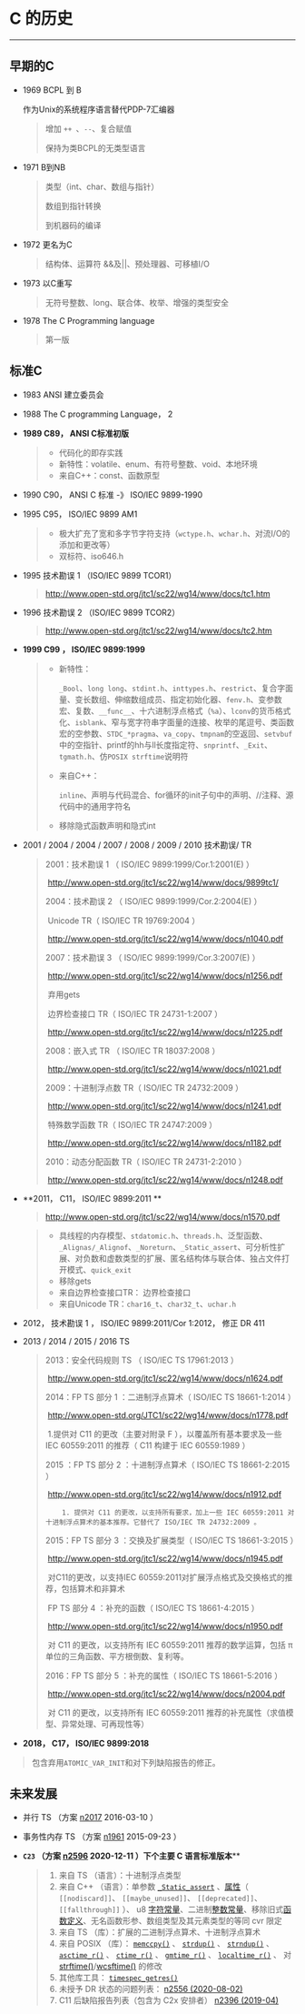 # C 的历史

---



## 早期的C

- 1969 BCPL 到 B

  作为Unix的系统程序语言替代PDP-7汇编器

  >增加 ``++ ``、`--`、复合赋值
  >
  >保持为类BCPL的无类型语言

- 1971  B到NB

  > 类型（int、char、数组与指针）
  >
  > 数组到指针转换
  >
  > 到机器码的编译

- 1972  更名为C

  > 结构体、运算符 &&及||、预处理器、可移植I/O

- 1973  以C重写

  > 无符号整数、long、联合体、枚举、增强的类型安全

- 1978  The C Programming language

  > 第一版



## 标准C

- 1983  ANSI 建立委员会

- 1988  The C programming Language， 2 

- **1989  C89， ANSI C标准初版**

  > - 代码化的即存实践
  > - 新特性：volatile、enum、有符号整数、void、本地环境
  > - 来自C++：const、函数原型

- 1990  C90，  ANSI C 标准 -》 ISO/IEC 9899-1990

- 1995  C95，   ISO/IEC 9899 AM1

  > - 极大扩充了宽和多字节字符支持（`wctype.h`、`wchar.h`、对流I/O的添加和更改等）
  > - 双标符、iso646.h

- 1995  技术勘误 1 （ISO/IEC 9899 TCOR1）

  > http://www.open-std.org/jtc1/sc22/wg14/www/docs/tc1.htm

- 1996  技术勘误 2 （ISO/IEC  9899 TCOR2）

  > http://www.open-std.org/jtc1/sc22/wg14/www/docs/tc2.htm

- **1999  C99  ， ISO/IEC 9899:1999**

  > - 新特性：
  >
  >   `_Bool`、`long long`、`stdint.h`、`inttypes.h`、`restrict`、复合字面量、变长数组、伸缩数组成员、指定初始化器、`fenv.h`、变参数宏、复数、`__func__`、十六进制浮点格式（``%a``）、`lconv`的货币格式化、`isblank`、窄与宽字符串字面量的连接、枚举的尾逗号、类函数宏的空参数、``STDC_*pragma``、`va_copy`、`tmpnam`的空返回、`setvbuf`中的空指针、printf的hh与ll长度指定符、`snprintf`、`_Exit`、`tgmath.h`、仿`POSIX strftime`说明符
  >
  > - 来自C++：
  >
  >   `inline`、声明与代码混合、for循环的init子句中的声明、//注释、源代码中的通用字符名
  >
  > - 移除隐式函数声明和隐式int

- 2001  / 2004 / 2004 / 2007  / 2008 / 2009 / 2010  技术勘误/ TR

  > 2001：技术勘误 1 （ ISO/IEC 9899:1999/Cor.1:2001(E) ）
  >
  > ​		http://www.open-std.org/jtc1/sc22/wg14/www/docs/9899tc1/
  >
  > 2004：技术勘误 2 （ ISO/IEC 9899:1999/Cor.2:2004(E) ）
  >
  > ​		    Unicode TR（ ISO/IEC TR 19769:2004 ）
  >
  > ​			http://www.open-std.org/jtc1/sc22/wg14/www/docs/n1040.pdf
  >
  > 2007：技术勘误 3 （ ISO/IEC 9899:1999/Cor.3:2007(E) ）
  >
  > ​			http://www.open-std.org/jtc1/sc22/wg14/www/docs/n1256.pdf
  >
  > ​			弃用gets
  >
  > ​			边界检查接口 TR（ ISO/IEC TR 24731-1:2007 ）
  >
  > ​			http://www.open-std.org/jtc1/sc22/wg14/www/docs/n1225.pdf
  >
  > 2008：嵌入式 TR （ ISO/IEC TR 18037:2008 ）
  >
  > ​			http://www.open-std.org/jtc1/sc22/wg14/www/docs/n1021.pdf
  >
  > 2009：十进制浮点数 TR（ ISO/IEC TR 24732:2009 ）
  >
  > ​			http://www.open-std.org/jtc1/sc22/wg14/www/docs/n1241.pdf
  >
  > ​			特殊数学函数 TR（ ISO/IEC TR 24747:2009 ）
  >
  > ​			http://www.open-std.org/jtc1/sc22/wg14/www/docs/n1182.pdf
  >
  > 2010：动态分配函数 TR（ ISO/IEC TR 24731-2:2010 ）
  >
  > ​			http://www.open-std.org/jtc1/sc22/wg14/www/docs/n1248.pdf

- **2011， C11， ISO/IEC 9899:2011 **

  > http://www.open-std.org/jtc1/sc22/wg14/www/docs/n1570.pdf

  > - 具线程的内存模型、`stdatomic.h`、`threads.h`、泛型函数、`_Alignas/_Alignof`、`_Noreturn`、`_Static_assert`、可分析性扩展、对负数和虚数类型的扩展、匿名结构体与联合体、独占文件打开模式、`quick_exit`
  > - 移除gets
  > - 来自边界检查接口TR： 边界检查接口
  > - 来自Unicode TR：``char16_t``、`char32_t`、`uchar.h`
  
- 2012， 技术勘误 1 ，  ISO/IEC 9899:2011/Cor 1:2012， 修正 DR 411

- 2013 / 2014 / 2015 / 2016  TS

  > 2013：安全代码规则 TS （ ISO/IEC TS 17961:2013 ）
  >
  > ​			http://www.open-std.org/jtc1/sc22/wg14/www/docs/n1624.pdf
  >
  > 2014：FP TS 部分 1 ：二进制浮点算术（ ISO/IEC TS 18661-1:2014 ）
  >
  > ​			http://www.open-std.org/JTC1/sc22/wg14/www/docs/n1778.pdf
  >
  > ​		1.提供对 C11 的更改（主要对附录 F ），以覆盖所有基本要求及一些 IEC 60559:2011 的推荐（ C11 构建于 IEC 60559:1989 ）
  >
  > 2015 ：FP TS 部分 2 ：十进制浮点算术（ ISO/IEC TS 18661-2:2015 ）
  >
  > ​			http://www.open-std.org/jtc1/sc22/wg14/www/docs/n1912.pdf
  >
  > 		1. 提供对 C11 的更改，以支持所有要求，加上一些 IEC 60559:2011 对十进制浮点算术的基本推荐。它替代了 ISO/IEC TR 24732:2009 。
  >
  > 2015：FP TS 部分 3 ：交换及扩展类型（ ISO/IEC TS 18661-3:2015 ）
  >
  > ​			http://www.open-std.org/jtc1/sc22/wg14/www/docs/n1945.pdf
  >
  > ​			对C11的更改，以支持IEC 60559:2011对扩展浮点格式及交换格式的推荐，包括算术和非算术
  >
  > ​			FP TS 部分 4 ：补充的函数（ ISO/IEC TS 18661-4:2015 ）
  >
  > ​			http://www.open-std.org/jtc1/sc22/wg14/www/docs/n1950.pdf
  >
  > ​			对 C11 的更改，以支持所有 IEC 60559:2011 推荐的数学运算，包括 π 单位的三角函数、平方根倒数、复利等。
  >
  > 2016：FP TS 部分 5 ：补充的属性（ ISO/IEC TS 18661-5:2016 ）
  >
  > ​			http://www.open-std.org/jtc1/sc22/wg14/www/docs/n2004.pdf
  >
  > ​			对 C11 的更改，以支持所有 IEC 60559:2011 推荐的补充属性（求值模型、异常处理、可再现性等）

- **2018， C17， ISO/IEC 9899:2018**

> 包含弃用`ATOMIC_VAR_INIT`和对下列缺陷报告的修正。



## 未来发展

- 并行 TS （方案 [n2017](http://www.open-std.org/jtc1/sc22/wg14/www/docs/n2017.pdf) 2016-03-10 ）

- 事务性内存 TS （方案 [n1961](http://www.open-std.org/jtc1/sc22/wg14/www/docs/n1961.pdf) 2015-09-23 ）

- **`C23` （方案 [n2596](http://www.open-std.org/jtc1/sc22/wg14/www/docs/n2596.pdf) 2020-12-11 ）下个主要 C 语言标准版本****

  > 1. 来自 TS （语言）：十进制浮点类型
  > 2. 来自 C++ （语言）：单参数 [`_Static_assert`](https://zh.cppreference.com/w/c/language/_Static_assert) 、[属性](https://zh.cppreference.com/w/c/language/attributes)（ `[[nodiscard]]`、 `[[maybe_unused]]`、 `[[deprecated]]`、 `[[fallthrough]]` ）、 u8 [字符常量](https://zh.cppreference.com/w/c/language/character_constant)、二进制[整数常量](https://zh.cppreference.com/w/c/language/integer_constant)、移除旧式[函数定义](https://zh.cppreference.com/w/c/language/function_definition)、无名函数形参、数组类型及其元素类型的等同 cvr 限定
  > 3. 来自 TS （库）：扩展的二进制浮点算术、十进制浮点算术
  > 4. 来自 POSIX （库）： [`memccpy()`](https://zh.cppreference.com/w/c/string/byte/memccpy) 、 [`strdup()`](https://zh.cppreference.com/w/c/string/byte/strdup) 、 [`strndup()`](https://zh.cppreference.com/w/c/string/byte/strndup) 、 [`asctime_r()`](https://zh.cppreference.com/w/c/chrono/asctime) 、 [`ctime_r()`](https://zh.cppreference.com/w/c/chrono/ctime) 、 [`gmtime_r()`](https://zh.cppreference.com/w/c/chrono/gmtime) 、 [`localtime_r()`](https://zh.cppreference.com/w/c/chrono/localtime) 、 对 [strftime()](https://zh.cppreference.com/w/c/chrono/strftime)/[wcsftime()](https://zh.cppreference.com/w/c/chrono/wcsftime) 的修改
  > 5. 其他库工具： [`timespec_getres()`](https://zh.cppreference.com/w/c/chrono/timespec_getres)
  > 6. 未授予 DR 状态的问题列表： [n2556 (2020-08-02)](http://www.open-std.org/jtc1/sc22/wg14/www/docs/n2556.pdf)
  > 7. C11 后缺陷报告列表（包含为 C2x 安排者） [n2396 (2019-04)](http://www.open-std.org/jtc1/sc22/wg14/www/docs/n2396.htm)

